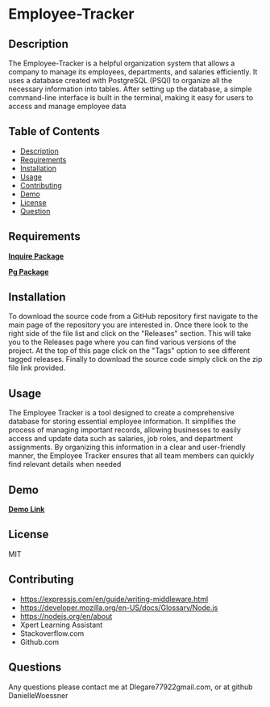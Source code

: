 # Employee-Tracker

  ## Description
  The Employee-Tracker is a helpful organization system that allows a company to manage its employees, departments, and salaries efficiently. It uses a database created with PostgreSQL (PSQl) to organize all the necessary information into tables. After setting up the database, a simple command-line interface is built in the terminal, making it easy for users to access and manage employee data


  ## Table of Contents
  * [Description](#Description)
  * [Requirements](#Requirements)
  * [Installation](#Installation)
  * [Usage](#Usage)
  * [Contributing](#Contributing)
  * [Demo](#Demo)
  * [License](#License)
  * [Question](#Question)

  ## Requirements
[**Inquire Package**](https://www.npmjs.com/package/inquirer/v/8.2.4)

[**Pg Package**](https://www.npmjs.com/package/pg)

  ## Installation
To download the source code from a GitHub repository first navigate to the main page of the repository you are interested in. Once there look to the right side of the file list and click on the "Releases" section. This will take you to the Releases page where you can find various versions of the project. At the top of this page click on the "Tags" option to see different tagged releases. Finally to download the source code simply click on the zip file link provided.

  ## Usage
The Employee Tracker is a  tool designed to create a comprehensive database for storing essential employee information. It simplifies the process of managing important records, allowing businesses to easily access and update data such as salaries, job roles, and department assignments. By organizing this information in a clear and user-friendly manner, the Employee Tracker ensures that all team members can quickly find relevant details when needed

## Demo
[**Demo Link**](https://drive.google.com/file/d/1kE0tlC5-GH57aDNIJ5Y6nP2zrXPlSCHM/view?usp=sharing)

## License
MIT

## Contributing
 * https://expressjs.com/en/guide/writing-middleware.html
 * https://developer.mozilla.org/en-US/docs/Glossary/Node.js
 * https://nodejs.org/en/about
 * Xpert Learning Assistant
 * Stackoverflow.com
 * Github.com

## Questions
Any questions please contact me at Dlegare77922gmail.com, or at github DanielleWoessner
   
  
